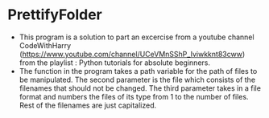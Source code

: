 # PrettifyFolder

* This program is a solution to part an excercise from a youtube channel CodeWithHarry (https://www.youtube.com/channel/UCeVMnSShP_Iviwkknt83cww) from the playlist : Python tutorials for absolute beginners.
* The function in the program takes a path variable for the path of files to be manipulated. The second parameter is the file which consists of the filenames that should not be changed. The third parameter takes in a file format and numbers the files of its type from 1 to the number of files. Rest of the filenames are just capitalized. 
